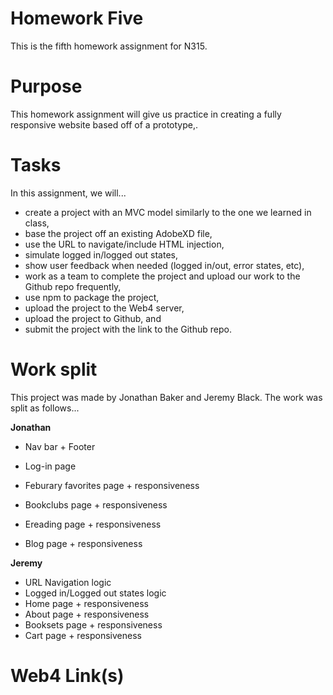 # Homework Five

This is the fifth homework assignment for N315.

# Purpose

This homework assignment will give us practice in creating a fully responsive website based off of a prototype,.

# Tasks

In this assignment, we will...

- create a project with an MVC model similarly to the one we learned in class,
- base the project off an existing AdobeXD file,
- use the URL to navigate/include HTML injection,
- simulate logged in/logged out states,
- show user feedback when needed (logged in/out, error states, etc),
- work as a team to complete the project and upload our work to the Github repo frequently,
- use npm to package the project,
- upload the project to the Web4 server,
- upload the project to Github, and
- submit the project with the link to the Github repo.

# Work split

This project was made by Jonathan Baker and Jeremy Black. The work was split as follows...

**Jonathan**

- Nav bar + Footer
- Log-in page
- Feburary favorites page + responsiveness
- Bookclubs page + responsiveness
- Ereading page + responsiveness

- Blog page + responsiveness

**Jeremy**

- URL Navigation logic
- Logged in/Logged out states logic
- Home page + responsiveness
- About page + responsiveness
- Booksets page + responsiveness
- Cart page + responsiveness

# Web4 Link(s)
